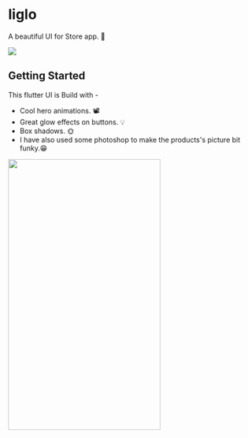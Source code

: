 # liglo

A beautiful UI for Store app. 🛒

![](https://github.com/ralphcoder/Parallel-Inertia/blob/master/readme%20assets/Mock_02_marble_PSD_compressed.jpg)

## Getting Started
This flutter UI is Build with -
- Cool hero animations. 📽
- Great glow effects on buttons. 💡
- Box shadows. 🌞
- I have also used some photoshop to make the products's picture bit funky.😁

<img align="left" width="309" height="550" src="https://github.com/ralphcoder/Liglo/blob/master/ezgif.com-optimize.gif">
